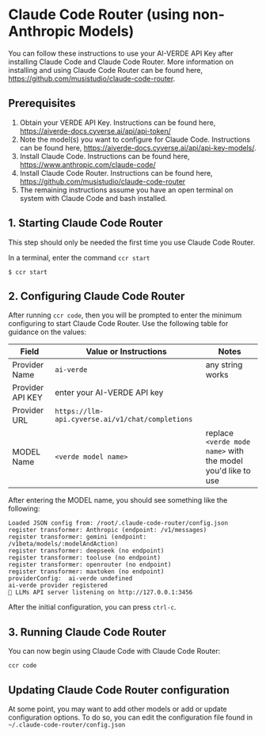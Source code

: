 # Claude Code Router (using non-Anthropic Models)
You can follow these instructions to use your AI-VERDE API Key after installing Claude Code and Claude Code Router. More information on installing and using Claude Code Router can be found here, https://github.com/musistudio/claude-code-router.

## Prerequisites
1. Obtain your VERDE API Key. Instructions can be found here, https://aiverde-docs.cyverse.ai/api/api-token/
2. Note the model(s) you want to configure for Claude Code. Instructions can be found here, https://aiverde-docs.cyverse.ai/api/api-key-models/.
3. Install Claude Code. Instructions can be found here, https://www.anthropic.com/claude-code/
4. Install Claude Code Router. Instructions can be found here, https://github.com/musistudio/claude-code-router
5. The remaining instructions assume you have an open terminal on system with Claude Code and bash installed.

## 1. Starting Claude Code Router
This step should only be needed the first time you use Claude Code Router.

In a terminal, enter the command `ccr start`
```
$ ccr start
```

## 2. Configuring Claude Code Router
After running `ccr code`, then you will be prompted to enter the minimum configuring to start Claude Code Router. Use the following table for guidance on the values:

| Field | Value or Instructions | Notes |
| ------| --------------------- | ----- |
| Provider Name | `ai-verde` | any string works |
| Provider API KEY | enter your AI-VERDE API key | |
| Provider URL | `https://llm-api.cyverse.ai/v1/chat/completions` | |
| MODEL Name | `<verde model name>` | replace `<verde mode name>` with the model you'd like to use |

After entering the MODEL name, you should see something like the following:
```
Loaded JSON config from: /root/.claude-code-router/config.json
register transformer: Anthropic (endpoint: /v1/messages)
register transformer: gemini (endpoint: /v1beta/models/:modelAndAction)
register transformer: deepseek (no endpoint)
register transformer: tooluse (no endpoint)
register transformer: openrouter (no endpoint)
register transformer: maxtoken (no endpoint)
providerConfig:  ai-verde undefined
ai-verde provider registered
🚀 LLMs API server listening on http://127.0.0.1:3456
```
After the initial configuration, you can press `ctrl-c`.

## 3. Running Claude Code Router
You can now begin using Claude Code with Claude Code Router:

```
ccr code
```

## Updating Claude Code Router configuration
At some point, you may want to add other models or add or update configuration options. To do so, you can edit the configuration file found in `~/.claude-code-router/config.json`
